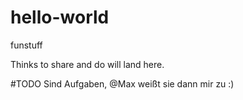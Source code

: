 # hello-world
funstuff

Thinks to share and do will land here.


#TODO Sind Aufgaben, @Max weißt sie dann mir zu :)

